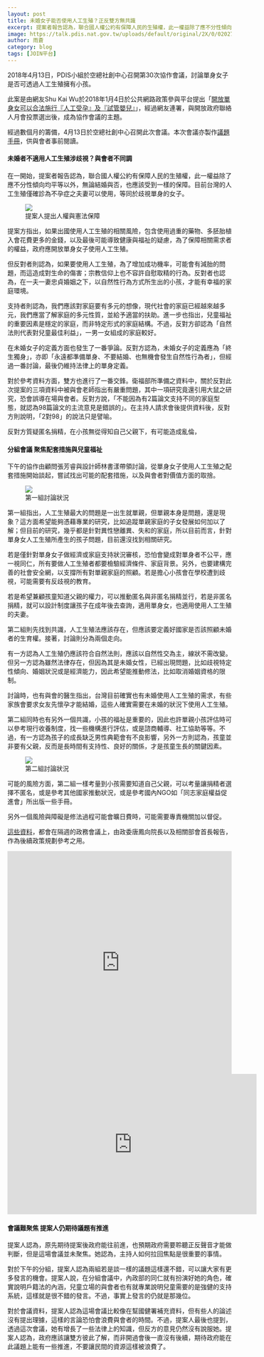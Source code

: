 ```yaml
---
layout: post
title: 未婚女子能否使用人工生殖？正反雙方無共識
excerpt: 提案者報告認為，聯合國人權公約有保障人民的生殖權，此一權益除了應不分性傾向均平等以外，無論結婚與否，也應該受到一樣的保障。目前台灣的人工生殖僅確診為不孕症之夫妻可以使用，等同於歧視單身的女子。但反對者認為，在一夫一妻忠貞婚姻之下，以自然性行為方式所生出的小孩，才能有幸福的家庭環境。
image: https://talk.pdis.nat.gov.tw/uploads/default/original/2X/0/0202729ee380f76be840ca1d873218ac133bed9c.JPG
author: 雨蒼
category: blog
tags: [JOIN平台]
---
```


2018年4月13日，PDIS小組於空總社創中心召開第30次協作會議，討論單身女子是否可透過人工生殖擁有小孩。

此案是由網友Shu Kai Wu於2018年1月4日於公共網路政策參與平台提出「[開放單身女可以合法施行『人工受孕』及『試管嬰兒』](https://join.gov.tw/idea/detail/53479b9a-8cbb-4ea0-9f16-2294c97f24ac)」，經過網友連署，與開放政府聯絡人月會投票選出後，成為協作會議的主題。

經過數個月的籌備，4月13日於空總社創中心召開此次會議。本次會議亦製作[議題手冊](https://hackmd.io/c/Byg3w0-if/)，供與會者事前閱讀。

#### 未婚者不適用人工生殖涉歧視？與會者不同調

在一開始，提案者報告認為，聯合國人權公約有保障人民的生殖權，此一權益除了應不分性傾向均平等以外，無論結婚與否，也應該受到一樣的保障。目前台灣的人工生殖僅確診為不孕症之夫妻可以使用，等同於歧視單身的女子。

<figure>
  <img src="https://talk.pdis.nat.gov.tw/uploads/default/original/2X/5/5a1cf8bdc150045df2c754c4022e445faf2b5383.JPG">
  <figcaption>提案人提出人權與憲法保障</figcaption>
</figure>

提案方指出，如果出國使用人工生殖的相關風險，包含使用過重的藥物、多胚胎植入會花費更多的金錢，以及最後可能導致健康與福祉的疑慮，為了保障相關需求者的權益，政府應開放單身女子使用人工生殖。

但反對者則認為，如果要使用人工生殖，為了增加成功機率，可能會有減胎的問題，而這造成對生命的傷害；宗教信仰上也不容許自慰取精的行為。反對者也認為，在一夫一妻忠貞婚姻之下，以自然性行為方式所生出的小孩，才能有幸福的家庭環境。

支持者則認為，我們應該對家庭要有多元的想像，現代社會的家庭已經越來越多元，我們應當了解家庭的多元性質，並給予適當的扶助。進一步也指出，兒童福祉的重要因素是穩定的家庭，而非特定形式的家庭結構。不過，反對方卻認為「自然法則代表對兒童最佳利益」，一男一女組成的家庭較好。

在未婚女子的定義方面也發生了一番爭論。反對方認為，未婚女子的定義應為「終生獨身」，亦即「永遠都準備單身、不要結婚、也無機會發生自然性行為者」，但經過一番討論，最後仍維持法律上的單身定義。

對於參考資料方面，雙方也進行了一番交鋒。衛福部所準備之資料中，關於反對此次提案的三項資料中被與會老師指出有嚴重問題，其中一項研究竟還引用大鼠之研究，恐會誤導在場與會者。反對方說，「不能因為有2篇論文支持不同的家庭型態，就認為98篇論文的主流意見是錯誤的」。在主持人請求會後提供資料後，反對方則說明，「2對98」的說法只是譬喻。

反對方質疑匿名捐精，在小孩無從得知自己父親下，有可能造成亂倫，

#### 分組會議 聚焦配套措施與兒童福祉

下午的協作由顧問張芳睿與設計師林書漾帶領討論，從單身女子使用人工生殖之配套措施開始談起，嘗試找出可能的配套措施，以及與會者對價值方面的取捨。

<figure>
  <img src="https://talk.pdis.nat.gov.tw/uploads/default/optimized/2X/4/49e4e28b08cf172f38330f7ecece0e7331f2e0a8_1_690x388.JPG">
  <figcaption>第一組討論狀況</figcaption>
</figure>

第一組指出，人工生殖最大的問題是一出生就單親，但單親本身是問題，還是現象？這方面希望能夠憑藉專業的研究，比如追蹤單親家庭的子女發展如何加以了解；但目前的研究，幾乎都是針對異性戀離異、失和的家庭，所以目前而言，針對單身女人工生殖所產生的孩子問題，目前還沒找到相關研究。

若是僅針對單身女子做經濟或家庭支持狀況審核，恐怕會變成對單身者不公平，應一視同仁，所有要做人工生殖者都要檢驗經濟條件、家庭背景。另外，也要建構完善的社會安全網，以支撐所有對單親家庭的照顧。若是擔心小孩會在學校遭到歧視，可能需要有反歧視的教育。

若是希望兼顧孩童知道父親的權力，可以推動匿名與非匿名捐精並行，若是非匿名捐精，就可以設計制度讓孩子在成年後去查詢，適用單身女，也適用使用人工生殖的夫妻。

第二組則先找到共識，人工生殖法應該存在，但應該要定義好國家是否該照顧未婚者的生育權。接著，討論則分為兩個走向。

有一方認為人工生殖仍應該符合自然法則，應該以自然性交為主，線狀不需改變。但另一方認為雖然法律存在，但因為其是未婚女性，已經出現問題，比如歧視特定性傾向、婚姻狀況或是經濟能力，因此希望能推動修法，比如取消婚姻資格的限制。

討論時，也有與會的醫生指出，台灣目前確實也有未婚使用人工生殖的需求，有些家族會要求女友先懷孕才能結婚，這些人確實需要在未婚的狀況下使用人工生殖。

第二組同時也有另外一個共識，小孩的福祉是重要的，因此也許單親小孩評估時可以參考現行收養制度，找一些機構進行評估，或是諮商輔導、社工協助等等。不過，有一方認為孩子的成長缺乏男性典範會有不良影響，另外一方則認為，孩童並非要有父親，反而是長時間有支持性、良好的關係，才是孩童生長的關鍵因素。

<figure>
  <img src="https://talk.pdis.nat.gov.tw/uploads/default/optimized/2X/6/6e3c02e8e699a83a77c344dd21ca86e958c173aa_1_690x388.JPG">
  <figcaption>第二組討論狀況</figcaption>
</figure>

可能的風險方面，第二組一樣考量到小孩需要知道自己父親，可以考量讓捐精者選擇不匿名，或是參考其他國家推動狀況，或是參考國內NGO如「同志家庭權益促進會」所出版一些手冊。

另外一個風險與障礙是修法過程可能會曠日費時，可能需要專責機關加以督促。

[這些資料](https://realtimeboard.com/app/board/o9J_kzqyEfc=/)，都會在隔週的政務會議上，由政委唐鳳向院長以及相關部會首長報告，作為後續政策規劃參考之用。

<iframe width="100%" height="500" title="realtimeboard" src="https://realtimeboard.com/app/embed/o9J_kzqyEfc=/?&pres=1" frameborder="0" scrolling="no" allowfullscreen></iframe>

<iframe width="560" height="315" src="https://www.youtube.com/embed/5f2lxZqZjXE" frameborder="0" allowfullscreen></iframe>

#### 會議難聚焦 提案人仍期待議題有推進

提案人認為，原先期待提案後政府能往前進，也預期政府需要聆聽正反聲音才能做判斷，但是這場會議並未聚焦。她認為，主持人如何拉回焦點是很重要的事情。

對於下午的分組，提案人認為兩組若是談一樣的議題這樣還不錯，可以讓大家有更多發言的機會。提案人說，在分組會議中，內政部的同仁就有扮演好她的角色，確實說明戶籍法的內涵，兒童立場的與會者也有就專業說明兒童需要的是強健的支持系統，這樣就是很不錯的發言。不過，事實上發言的仍就是那幾位。

對於會議資料，提案人認為這場會議比較像在幫國健署補充資料，但有些人的論述沒有提出理據，這樣的言論恐怕會浪費與會者的時間。不過，提案人最後也提到，透過這次會議，她有增長了一些法律上的知識，但反方的意見仍然沒有說服她。提案人認為，政府應該讓雙方彼此了解，而非開過會後一直沒有後續，期待政府能在此議題上能有一些推進，不要讓民間的資源這樣被浪費了。
